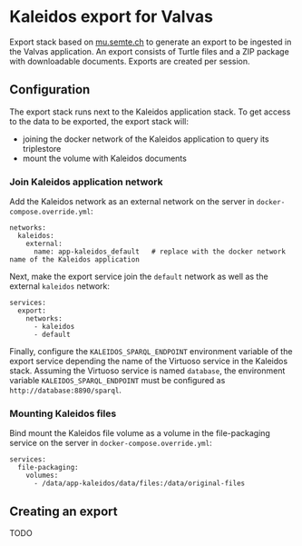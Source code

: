 # Kaleidos export for Valvas

Export stack based on [mu.semte.ch](https://mu.semte.ch) to generate an export to be ingested in the Valvas application. An export consists of Turtle files and a ZIP package with downloadable documents. Exports are created per session.

## Configuration

The export stack runs next to the Kaleidos application stack. To get access to the data to be exported, the export stack will:
- joining the docker network of the Kaleidos application to query its triplestore
- mount the volume with Kaleidos documents

### Join Kaleidos application network

Add the Kaleidos network as an external network on the server in `docker-compose.override.yml`:

```
networks:
  kaleidos:
    external:
      name: app-kaleidos_default   # replace with the docker network name of the Kaleidos application
```

Next, make the export service join the `default` network as well as the external `kaleidos` network:

```
services:
  export:
    networks:
      - kaleidos
      - default
```

Finally, configure the `KALEIDOS_SPARQL_ENDPOINT` environment variable of the export service depending the name of the Virtuoso service in the Kaleidos stack. Assuming the Virtuoso service is named `database`, the environment variable `KALEIDOS_SPARQL_ENDPOINT` must be configured as `http://database:8890/sparql`.

### Mounting Kaleidos files

Bind mount the Kaleidos file volume as a volume in the file-packaging service on the server in `docker-compose.override.yml`:

```
services:
  file-packaging:
    volumes:
      - /data/app-kaleidos/data/files:/data/original-files
```

## Creating an export

TODO
